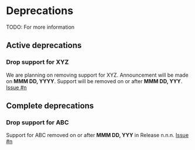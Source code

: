 # Deprecations 

TODO: For more information

## Active deprecations

### Drop support for XYZ

We are planning on removing support for XYZ. Announcement will be made on **MMM DD, YYYY**. Support will be removed on or after **MMM DD, YYY**. [Issue #n](http://github.com/google/material-components-ios/issues/x)

## Complete deprecations

### Drop support for ABC

Support for ABC removed on or after **MMM DD, YYY** in Release n.n.n. [Issue #n](http://github.com/google/material-components-ios/issues/x)
